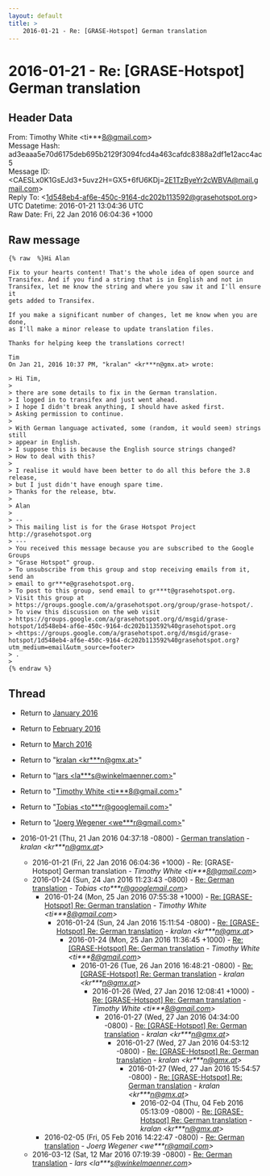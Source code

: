 ```yaml
---
layout: default
title: >
    2016-01-21 - Re: [GRASE-Hotspot] German translation
---
```


# 2016-01-21 - Re: [GRASE-Hotspot] German translation

## Header Data

From: Timothy White \<ti***8@gmail.com\><br>
Message Hash: ad3eaaa5e70d6175deb695b2129f3094fcd4a463cafdc8388a2df1e12acc4ac5<br>
Message ID: \<CAESLx0K1GsEJd3+5uvz2H=GX5+6fU6KDj=2E1TzByeYr2cWBVA@mail.gmail.com\><br>
Reply To: \<1d548eb4-af6e-450c-9164-dc202b113592@grasehotspot.org\><br>
UTC Datetime: 2016-01-21 13:04:36 UTC<br>
Raw Date: Fri, 22 Jan 2016 06:04:36 +1000<br>

## Raw message

```
{% raw  %}Hi Alan

Fix to your hearts content! That's the whole idea of open source and
Transifex. And if you find a string that is in English and not in
Transifex, let me know the string and where you saw it and I'll ensure it
gets added to Transifex.

If you make a significant number of changes, let me know when you are done,
as I'll make a minor release to update translation files.

Thanks for helping keep the translations correct!

Tim
On Jan 21, 2016 10:37 PM, "kralan" <kr***n@gmx.at> wrote:

> Hi Tim,
>
> there are some details to fix in the German translation.
> I logged in to transifex and just went ahead.
> I hope I didn't break anything, I should have asked first.
> Asking permission to continue.
>
> With German language activated, some (random, it would seem) strings still
> appear in English.
> I suppose this is because the English source strings changed?
> How to deal with this?
>
> I realise it would have been better to do all this before the 3.8 release,
> but I just didn't have enough spare time.
> Thanks for the release, btw.
>
> Alan
>
> --
> This mailing list is for the Grase Hotspot Project http://grasehotspot.org
> ---
> You received this message because you are subscribed to the Google Groups
> "Grase Hotspot" group.
> To unsubscribe from this group and stop receiving emails from it, send an
> email to gr***e@grasehotspot.org.
> To post to this group, send email to gr***t@grasehotspot.org.
> Visit this group at
> https://groups.google.com/a/grasehotspot.org/group/grase-hotspot/.
> To view this discussion on the web visit
> https://groups.google.com/a/grasehotspot.org/d/msgid/grase-hotspot/1d548eb4-af6e-450c-9164-dc202b113592%40grasehotspot.org
> <https://groups.google.com/a/grasehotspot.org/d/msgid/grase-hotspot/1d548eb4-af6e-450c-9164-dc202b113592%40grasehotspot.org?utm_medium=email&utm_source=footer>
> .
>
{% endraw %}
```

## Thread

+ Return to [January 2016](/archive/2016/01)
+ Return to [February 2016](/archive/2016/02)
+ Return to [March 2016](/archive/2016/03)

+ Return to "[kralan <kr***n<span>@</span>gmx.at>](/authors/kr___n_at_gmx_at)"
+ Return to "[lars <la***s<span>@</span>winkelmaenner.com>](/authors/la___s_at_winkelmaenner_com)"
+ Return to "[Timothy White <ti***8<span>@</span>gmail.com>](/authors/ti___8_at_gmail_com)"
+ Return to "[Tobias <to***r<span>@</span>googlemail.com>](/authors/to___r_at_googlemail_com)"
+ Return to "[Joerg Wegener <we***r<span>@</span>gmail.com>](/authors/we___r_at_gmail_com)"

+ 2016-01-21 (Thu, 21 Jan 2016 04:37:18 -0800) - [German translation](/archive/2016/01/8d676162a55a65821346b80c91829e92835b2e1a6d6062f8ce2784df85aa0eb2) - _kralan \<kr***n@gmx.at\>_
  + 2016-01-21 (Fri, 22 Jan 2016 06:04:36 +1000) - Re: [GRASE-Hotspot] German translation - _Timothy White \<ti***8@gmail.com\>_
  + 2016-01-24 (Sun, 24 Jan 2016 11:23:43 -0800) - [Re: German translation](/archive/2016/01/c512cf1f61bf9778b2d5c8bba225ab79930ce47995814259e1d1f43941702129) - _Tobias \<to***r@googlemail.com\>_
    + 2016-01-24 (Mon, 25 Jan 2016 07:55:38 +1000) - [Re: [GRASE-Hotspot] Re: German translation](/archive/2016/01/a59679cbb7686a92a3c738b676a10239e6a2c3984954db504df118742932386d) - _Timothy White \<ti***8@gmail.com\>_
      + 2016-01-24 (Sun, 24 Jan 2016 15:11:54 -0800) - [Re: [GRASE-Hotspot] Re: German translation](/archive/2016/01/95917fe1933dc47362685b22d3ad2e26ee92bfcfc86d995e1bf30e9ffc590473) - _kralan \<kr***n@gmx.at\>_
        + 2016-01-24 (Mon, 25 Jan 2016 11:36:45 +1000) - [Re: [GRASE-Hotspot] Re: German translation](/archive/2016/01/4649a22ebff300bfaa42b496eb844d6bf61e6418ec1fd3032fbeb0e07bfd6e19) - _Timothy White \<ti***8@gmail.com\>_
          + 2016-01-26 (Tue, 26 Jan 2016 16:48:21 -0800) - [Re: [GRASE-Hotspot] Re: German translation](/archive/2016/01/1dded533f2f8d8572c22c7b6483aa08f5fc2b6afcff207512941a20daf54678c) - _kralan \<kr***n@gmx.at\>_
            + 2016-01-26 (Wed, 27 Jan 2016 12:08:41 +1000) - [Re: [GRASE-Hotspot] Re: German translation](/archive/2016/01/c93ceac94c30dea255d5671a62ddd5a62d2ec68f3c73f23255ef6229f053fe6c) - _Timothy White \<ti***8@gmail.com\>_
              + 2016-01-27 (Wed, 27 Jan 2016 04:34:00 -0800) - [Re: [GRASE-Hotspot] Re: German translation](/archive/2016/01/261be3a0119363c3ba767ecc9093a46f663ebf143d20c7c3723adee0d9f5956a) - _kralan \<kr***n@gmx.at\>_
                + 2016-01-27 (Wed, 27 Jan 2016 04:53:12 -0800) - [Re: [GRASE-Hotspot] Re: German translation](/archive/2016/01/caa3f3deecb622c6e1f5d41769e19bfc43eebf14f2b8492f4b6051d8c0fde8fb) - _kralan \<kr***n@gmx.at\>_
                  + 2016-01-27 (Wed, 27 Jan 2016 15:54:57 -0800) - [Re: [GRASE-Hotspot] Re: German translation](/archive/2016/01/0458cce69ebda380498e327c0c237f716ea7904b7fcada123e02ac248f4f6b29) - _kralan \<kr***n@gmx.at\>_
                    + 2016-02-04 (Thu, 04 Feb 2016 05:13:09 -0800) - [Re: [GRASE-Hotspot] Re: German translation](/archive/2016/02/074ef2bddbeb685046c21d7a6f2096a05032a01d757ae72ed5867ea1806bed95) - _kralan \<kr***n@gmx.at\>_
    + 2016-02-05 (Fri, 05 Feb 2016 14:22:47 -0800) - [Re: German translation](/archive/2016/02/db0749c83c876fcdb9e29a349a396e603a827bcac8757b43f143a1b1195e573c) - _Joerg Wegener \<we***r@gmail.com\>_
  + 2016-03-12 (Sat, 12 Mar 2016 07:19:39 -0800) - [Re: German translation](/archive/2016/03/8deab266190d652f3cbba8f0a545b50cb0a0ffdaa32002aed4ae46b162ceb23d) - _lars \<la***s@winkelmaenner.com\>_

